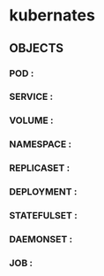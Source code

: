 # kubernates

## OBJECTS

### POD :

### SERVICE :

### VOLUME :

### NAMESPACE :

### REPLICASET :

### DEPLOYMENT :

### STATEFULSET :

### DAEMONSET :

### JOB :
